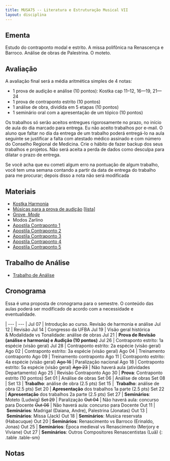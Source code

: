 ```yaml
---
title: MUSA75 -- Literatura e Estruturação Musical VII
layout: disciplina
---
```


## Ementa

Estudo do contraponto modal e estrito. A missa polifônica na Renascença e Barroco. Análise de obras de Palestrina. O moteto.

## Avaliação

A avaliação final será a média aritmética simples de 4 notas:

  * 1 prova de audição e análise (10 pontos): Kostka cap 11–12, 16—19, 21—24
  * 1 prova de contraponto estrito (10 pontos)
  * 1 análise de obra, dividida em 5 etapas (10 pontos)
  * 1 seminário oral com a apresentação de um tópico (10 pontos)

Os trabalhos só serão aceitos entregues rigorosamente no prazo, no
início de aula do dia marcado para entrega. Eu não aceito trabalhos por
e-mail. O aluno que faltar no dia da entrega de um trabalho poderá
entregá-lo na aula seguinte se justificar a falta com atestado médico
assinado e com número do Conselho Regional de Medicina. Crie o hábito de
fazer backup dos seus trabalhos e projetos. Não será aceita a perda de
dados como desculpa para dilatar o prazo de entrega.

Se você acha que eu cometi algum erro na pontuação de algum trabalho,
você tem uma semana contando a partir da data de entrega do trabalho
para me procurar; depois disso a nota não será modificada

## Materiais

  * [Kostka Harmonia](http://genosmus.com/aulas/Kostka%20Tonal%20Harmony%20Traduzido.pdf)
  * [Músicas para a prova de audição](http://genosmus.com/aulas/LEM%207%20Musicas%20para%20Prova%20de%20Audicao.zip) [[lista](http://genosmus.com/ensino/musa75-literatura-e-estruturacao-musical-7/lista-prova-audicao-lem-7/ "Lista Prova Audição LEM 7")]
  * [Grove, _Mode_](http://genosmus.com/aulas/Mode.pdf)
  * Modos Zarlino
  * [Apostila Contraponto 1](http://genosmus.com/aulas/Contraponto%201.pdf)
  * [Apostila Contraponto 2](http://genosmus.com/aulas/Contraponto%202.pdf)
  * [Apostila Contraponto 3](http://genosmus.com/aulas/Contraponto%203.pdf)
  * [Apostila Contraponto 4](http://genosmus.com/aulas/Contraponto%204.pdf)
  * [Apostila Contraponto 5](http://genosmus.com/aulas/Contraponto%205.pdf)

## Trabalho de Análise

  * [Trabalho de Análise](http://genosmus.com/ensino/musa75-literatura-e-estruturacao-musical-7/trabalho-analise/)

## Cronograma

Essa é uma proposta de cronograma para o semestre. O conteúdo das aulas poderá ser modificado de acordo com a necessidade e eventualidade.

| --- | --- |
Jul 07 | Introdução ao curso. Revisão de harmonia e análise
Jul 12 | Revisão
Jul 14 | Congresso da UFBA
Jul 19 | Visão geral histórica & Modalidade vs Tonalidade: análise de obras
Jul 21 | **Prova de Revisão (análise e harmonia) e Audição (10 pontos)**
Jul 26 | Contraponto estrito: 1a espécie (visão geral)
Jul 28 | Contraponto estrito: 2a espécie (visão geral)
Ago 02 | Contraponto estrito: 3a espécie (visão geral)
Ago 04 | Treinamento contraponto
Ago 09 | Treinamento contraponto
Ago 11 | Contraponto estrito: 4a espécie (visão geral)
<del>Ago 16</del> | Paralização nacional
Ago 18 | Contraponto estrito: 5a espécie (visão geral)
<del>Ago 23</del> | Não haverá aula (atividades Departamento)
Ago 25 | Revisão Contraponto
Ago 30 | **Prova**: Contraponto estrito (10 pontos)
Set 01 | Análise de obras
Set 06 | Análise de obras
Set 08 |
Set 13 | **Trabalho**: análise de obra (2.5 pts)
Set 15 |  **Trabalho**: análise de obra (2.5 pts)
Set 20 | **Apresentação** dos trabalhos 1a parte (2.5 pts)
Set 22 | **Apresentação** dos trabalhos 2a parte (2.5 pts)
Set 27 | **Seminários**: Moteto (Ludwig)
<del>Set 29</del> | Paralização
<del>Out 04</del> | Não haverá aula: concurso para Docente
<del>Out 06</del> | Não haverá aula: concurso para Docente
Out 11 | **Seminários**: Madrigal (Daiana, Andre), Palestrina (Jonatas)
Out 13 | **Seminários**: Missa (Jack)
Out 18 | **Seminários**: Musica reservata (Habacuque)
Out 20 | **Seminários**: Renascimento vs Barroco (Erinaldo, Jonas)
Out 25 | **Seminários**: Época medieval vs Renascimento (Merjory e Viviane)
Out 27 | **Seminários**: Outros Compositores Renascentistas (Luã)
{: .table .table-sm}

## Notas

